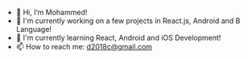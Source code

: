 - 👋 Hi, I’m Mohammed!
- 🔭 I'm currently working on a few projects in React.js, Android and B Language!  
- 📱 I'm currently learning React, Android and iOS Development!
- 📫 How to reach me: d2018c@gmail.com

<!---
:)
--->

